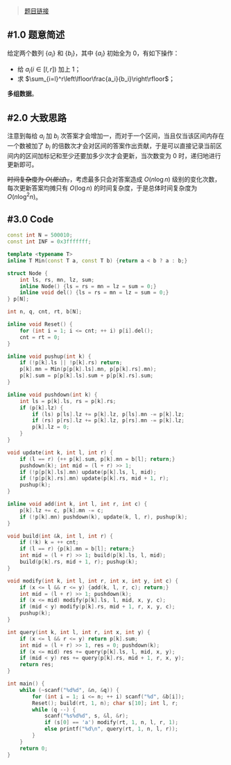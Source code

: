 > [题目链接](https://acm.hdu.edu.cn/showproblem.php?pid=6315)

## #1.0 题意简述

给定两个数列 $\{a_i\}$ 和 $\{b_i\}$，其中 $\{a_i\}$ 初始全为 $0$，有如下操作：

- 给 $a_i(i\in[l,r])$ 加上 $1$；
- 求 $\sum_{i=l}^r\left\lfloor\frac{a_i}{b_i}\right\rfloor$；

**多组数据**。

## #2.0 大致思路

注意到每给 $a_i$ 加 $b_i$ 次答案才会增加一，而对于一个区间，当且仅当该区间内存在一个数被加了 $b_i$ 的倍数次才会对区间的答案作出贡献，于是可以直接记录当前区间内的区间加标记和至少还要加多少次才会更新，当次数变为 $0$ 时，递归地进行更新即可。

~~时间复杂度为 $O(能过)$。~~，考虑最多只会对答案造成 $O(n\log n)$ 级别的变化次数，每次更新答案均摊只有 $O(\log n)$ 的时间复杂度，于是总体时间复杂度为 $O(n\log^2n)$。

## #3.0 Code

``` cpp
const int N = 500010;
const int INF = 0x3fffffff;

template <typename T>
inline T Min(const T a, const T b) {return a < b ? a : b;}

struct Node {
    int ls, rs, mn, lz, sum;
    inline Node() {ls = rs = mn = lz = sum = 0;}
    inline void del() {ls = rs = mn = lz = sum = 0;}
} p[N];

int n, q, cnt, rt, b[N];

inline void Reset() {
    for (int i = 1; i <= cnt; ++ i) p[i].del();
    cnt = rt = 0;
}

inline void pushup(int k) {
    if (!p[k].ls || !p[k].rs) return;
    p[k].mn = Min(p[p[k].ls].mn, p[p[k].rs].mn);
    p[k].sum = p[p[k].ls].sum + p[p[k].rs].sum;
}

inline void pushdown(int k) {
    int ls = p[k].ls, rs = p[k].rs;
    if (p[k].lz) {
        if (ls) p[ls].lz += p[k].lz, p[ls].mn -= p[k].lz;
        if (rs) p[rs].lz += p[k].lz, p[rs].mn -= p[k].lz;
        p[k].lz = 0;
    }
}

void update(int k, int l, int r) {
    if (l == r) {++ p[k].sum, p[k].mn = b[l]; return;}
    pushdown(k); int mid = (l + r) >> 1;
    if (!p[p[k].ls].mn) update(p[k].ls, l, mid);
    if (!p[p[k].rs].mn) update(p[k].rs, mid + 1, r);
    pushup(k);
}

inline void add(int k, int l, int r, int c) {
    p[k].lz += c, p[k].mn -= c;
    if (!p[k].mn) pushdown(k), update(k, l, r), pushup(k);
}

void build(int &k, int l, int r) {
    if (!k) k = ++ cnt;
    if (l == r) {p[k].mn = b[l]; return;}
    int mid = (l + r) >> 1; build(p[k].ls, l, mid);
    build(p[k].rs, mid + 1, r); pushup(k);
}

void modify(int k, int l, int r, int x, int y, int c) {
    if (x <= l && r <= y) {add(k, l, r, c); return;}
    int mid = (l + r) >> 1; pushdown(k);
    if (x <= mid) modify(p[k].ls, l, mid, x, y, c);
    if (mid < y) modify(p[k].rs, mid + 1, r, x, y, c);
    pushup(k);
}

int query(int k, int l, int r, int x, int y) {
    if (x <= l && r <= y) return p[k].sum;
    int mid = (l + r) >> 1, res = 0; pushdown(k);
    if (x <= mid) res += query(p[k].ls, l, mid, x, y);
    if (mid < y) res += query(p[k].rs, mid + 1, r, x, y);
    return res;
}

int main() {
    while (~scanf("%d%d", &n, &q)) {
        for (int i = 1; i <= n; ++ i) scanf("%d", &b[i]);
        Reset(); build(rt, 1, n); char s[10]; int l, r;
        while (q --) {
            scanf("%s%d%d", s, &l, &r);
            if (s[0] == 'a') modify(rt, 1, n, l, r, 1);
            else printf("%d\n", query(rt, 1, n, l, r));
        }
    }
    return 0;
}
```

